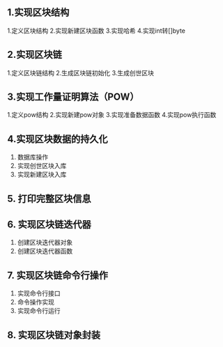 ## 1.实现区块结构
1.定义区块结构
2.实现新建区块函数
3.实现哈希
4.实现int转[]byte

## 2.实现区块链
1.定义区块链结构
2.生成区块链初始化
3.生成创世区块

## 3.实现工作量证明算法（POW）
1.定义pow结构
2.实现新建pow对象
3.实现准备数据函数
4.实现pow执行函数

## 4.实现区块数据的持久化
1. 数据库操作
2. 实现创世区块入库
3. 实现新建区块入库

## 5. 打印完整区块信息

## 6. 实现区块链迭代器
1. 创建区块迭代器对象
2. 创建区块迭代器函数

## 7. 实现区块链命令行操作
1. 实现命令行接口
2. 命令操作实现
3. 实现命令行运行

## 8. 实现区块链对象封装